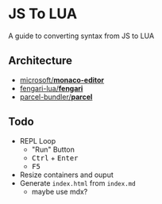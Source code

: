 # JS To LUA

A guide to converting syntax from JS to LUA

## Architecture

* [microsoft/**monaco-editor**](https://github.com/Microsoft/monaco-editor)
* [fengari-lua/**fengari**](https://github.com/fengari-lua/fengari)
* [parcel-bundler/**parcel**](https://github.com/parcel-bundler/parcel)

## Todo

* REPL Loop
  * "Run" Button
  * <kbd>Ctrl</kbd> + <kbd>Enter</kbd>
  * <kbd>F5</kbd>
* Resize containers and ouput
* Generate `index.html` from `index.md`
  * maybe use mdx?

